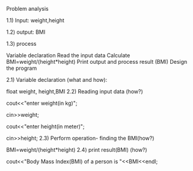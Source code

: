 Problem analysis

1.1) Input: weight,height

1.2) output: BMI

1.3) process

Variable declaration
Read the input data
Calculate BMI=weight/(height*height)
Print output and process result (BMI)
Design the program

2.1) Variable declaration (what and how):

float weight, height,BMI
2.2) Reading input data (how?)

cout<<"enter weight(in kg)";

cin>>weight;

cout<<"enter height(in meter)";

cin>>height;
2.3) Perform operation- finding the BMI(how?)

BMI=weight/(height*height)
2.4) print result(BMI) (how?)

cout<<"Body Mass Index(BMI) of a person is "<<BMI<<endl;